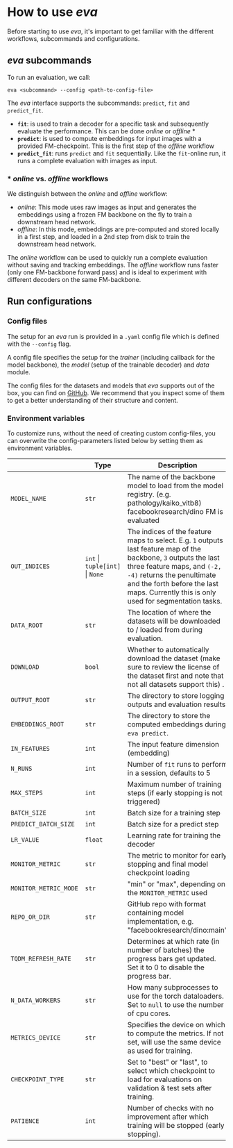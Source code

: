 # How to use *eva*

Before starting to use *eva*, it's important to get familiar with the different workflows, subcommands and configurations.


## *eva* subcommands

To run an evaluation, we call:
```
eva <subcommand> --config <path-to-config-file>
```

The *eva* interface supports the subcommands: `predict`, `fit` and `predict_fit`.

- **`fit`**: is used to train a decoder for a specific task and subsequently evaluate the performance. This can be done *online* or *offline* \*
- **`predict`**: is used to compute embeddings for input images with a provided FM-checkpoint. This is the first step of the *offline* workflow
- **`predict_fit`**: runs `predict` and `fit` sequentially. Like the `fit`-online run, it runs a complete evaluation with images as input.

### \* *online* vs. *offline* workflows

We distinguish between the *online* and *offline* workflow:

- *online*: This mode uses raw images as input and generates the embeddings using a frozen FM backbone on the fly to train a downstream head network.
- *offline*: In this mode, embeddings are pre-computed and stored locally in a first step, and loaded in a 2nd step from disk to train the downstream head network.

The *online* workflow can be used to quickly run a complete evaluation without saving and tracking embeddings. The *offline* workflow runs faster (only one FM-backbone forward pass) and is ideal to experiment with different decoders on the same FM-backbone.


## Run configurations

### Config files

The setup for an *eva* run is provided in a `.yaml` config file which is defined with the `--config` flag.

A config file specifies the setup for the *trainer* (including callback for the model backbone), the *model* (setup of the trainable decoder) and *data* module. 

The config files for the datasets and models that *eva* supports out of the box, you can find on [GitHub](https://github.com/kaiko-ai/eva/tree/0.0.2). We recommend that you inspect some of them to get a better understanding of their structure and content.


### Environment variables

To customize runs, without the need of creating custom config-files, you can overwrite the config-parameters listed below by setting them as environment variables.

|                         | Type  | Description |
|-------------------------|-------|-------------|
| `MODEL_NAME`            | `str`   | The name of the backbone model to load from the model registry. (e.g. pathology/kaiko_vitb8) facebookresearch/dino FM is evaluated |
| `OUT_INDICES`           | `int` \| `tuple[int]` \| `None`   | The indices of the feature maps to select. E.g. `1` outputs last feature map of the backbone, `3` outputs the last three feature maps, and `(-2, -4)` returns the penultimate and the forth before the last maps. Currently this is only used for segmentation tasks.  |
| `DATA_ROOT`             | `str`   | The location of where the datasets will be downloaded to / loaded from during evaluation. |
| `DOWNLOAD`              | `bool`  | Whether to automatically download the dataset (make sure to review the license of the dataset first and note that not all datasets support this) . |
| `OUTPUT_ROOT`           | `str`   | The directory to store logging outputs and evaluation results |
| `EMBEDDINGS_ROOT`       | `str`   | The directory to store the computed embeddings during `eva predict`. |
| `IN_FEATURES`           | `int`   | The input feature dimension (embedding) |
| `N_RUNS`                | `int`   | Number of `fit` runs to perform in a session, defaults to 5 |
| `MAX_STEPS`             | `int`   | Maximum number of training steps (if early stopping is not triggered) |
| `BATCH_SIZE`            | `int`   | Batch size for a training step |
| `PREDICT_BATCH_SIZE`    | `int`   | Batch size for a predict step |
| `LR_VALUE`              | `float` | Learning rate for training the decoder |
| `MONITOR_METRIC`        | `str`   | The metric to monitor for early stopping and final model checkpoint loading |
| `MONITOR_METRIC_MODE`   | `str`   | "min" or "max", depending on the `MONITOR_METRIC` used |
| `REPO_OR_DIR`           | `str`   | GitHub repo with format containing model implementation, e.g. "facebookresearch/dino:main" |
| `TQDM_REFRESH_RATE`     | `str`   | Determines at which rate (in number of batches) the progress bars get updated. Set it to 0 to disable the progress bar. |
| `N_DATA_WORKERS`        | `str`   | How many subprocesses to use for the torch dataloaders. Set to `null` to use the number of cpu cores. |
| `METRICS_DEVICE`        | `str`   | Specifies the device on which to compute the metrics. If not set, will use the same device as used for training. |
| `CHECKPOINT_TYPE`       | `str`   | Set to "best" or "last", to select which checkpoint to load for evaluations on validation & test sets after training. |
| `PATIENCE`       | `int`   | Number of checks with no improvement after which training will be stopped (early stopping). |